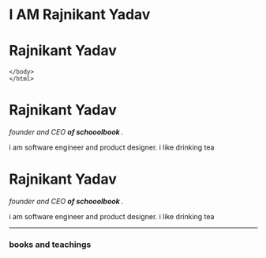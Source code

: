 <!DOCTYPE html>
<html>
  <head>
    <meta charset="utf-8">
    <title> i am commitied to web development </title>
    </head>
  <body>
    </html>
 
 <h1> I AM Rajnikant Yadav<h1>
  <!DOCTYPE  html>
<html>
  <head>
    <meta charset="utf-8">
    <title> Rajnikant personal website </title>
    </head>
  <body>
<h1> Rajnikant Yadav </h1>
    
    </body>
    </html>
    
<!DOCTYPE html>
<html>

<head>
  <meta charset="utf-8">
  <title> Rajnikant personal website </title>
</head>

<body>
  <h1> Rajnikant Yadav </h1>
  <p><em> founder and CEO <strong> of schooolbook </strong>.</em></p>
  <p> i am software engineer and product designer. i like drinking tea </p>
</body>


<!DOCTYPE html>
<html>

<head>
  <meta charset="utf-8">
  <title> Rajnikant personal website </title>
</head>

<body>
  <h1> Rajnikant Yadav </h1>
  <p><em> founder and CEO <strong> of schooolbook </strong>.</em></p>
  <p> i am software engineer and product designer. i like drinking tea </p>
  <hr>
  <h3>books and teachings </h3>
  



</body>

</html>


</html>

    
  
